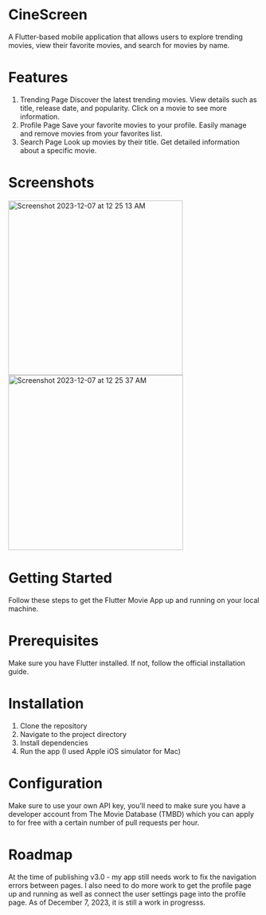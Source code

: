 # CineScreen

A Flutter-based mobile application that allows users to explore trending movies, view their favorite movies, and search for movies by name.

# Features
1. Trending Page
    Discover the latest trending movies.
    View details such as title, release date, and popularity.
    Click on a movie to see more information.
2. Profile Page
    Save your favorite movies to your profile.
    Easily manage and remove movies from your favorites list.
3. Search Page
    Look up movies by their title.
    Get detailed information about a specific movie.

# Screenshots
<img width="350" alt="Screenshot 2023-12-07 at 12 25 13 AM" src="https://github.com/clairemahon/MovieTrackerApp/assets/94750731/3db01b08-a285-448e-83da-658154cadbe4">
<img width="351" alt="Screenshot 2023-12-07 at 12 25 37 AM" src="https://github.com/clairemahon/MovieTrackerApp/assets/94750731/a356c576-832e-4f1f-b907-5839319a362b">


# Getting Started
Follow these steps to get the Flutter Movie App up and running on your local machine.

# Prerequisites
Make sure you have Flutter installed. If not, follow the official installation guide.

# Installation
1. Clone the repository 
2. Navigate to the project directory
3. Install dependencies
4. Run the app (I used Apple iOS simulator for Mac)

# Configuration
Make sure to use your own API key, you'll need to make sure you have a developer account from The Movie Database (TMBD) which you can apply to for free with a certain number of pull requests per hour.

# Roadmap
At the time of publishing v3.0 - my app still needs work to fix the navigation errors between pages. I also need to do more work to get the profile page up and running as well as connect the user settings page into the profile page. As of December 7, 2023, it is still a work in progresss. 
